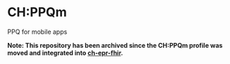 # CH:PPQm
PPQ for mobile apps

**Note: This repository has been archived since the CH:PPQm profile was moved and integrated into [ch-epr-fhir](https://github.com/ehealthsuisse/ch-epr-fhir).**
